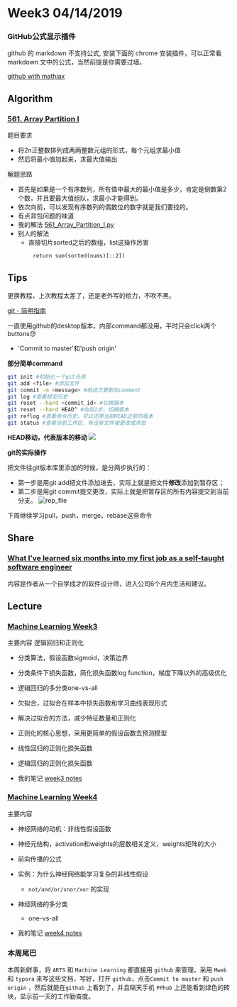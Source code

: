 # Week3 04/14/2019



### GitHub公式显示插件
github 的 markdown 不支持公式, 安装下面的 chrome 安装插件，可以正常看 markdown 文中的公式，当然前提是你需要过墙。

[github with mathjax](https://chrome.google.com/webstore/detail/github-with-mathjax/ioemnmodlmafdkllaclgeombjnmnbima)


## Algorithm

### [561. Array Partition I](https://leetcode.com/problems/array-partition-i/)

题目要求
- 将$2n$正整数排列成两两整数元组的形式，每个元组求最小值
- 然后将最小值加起来，求最大值输出

解题思路
- 首先是如果是一个有序数列，所有值中最大的最小值是多少，肯定是倒数第2个数，并且要最大值组队，求最小才能得到。
- 依次向前，可以发现有序数列的偶数位的数字就是我们要找的。
- 有点背包问题的味道
- 我的解法 [561_Array_Partition_I.py](https://github.com/rubust-ai/Leetcode-python3/blob/master/561_Array_Partition_I.py)
- 别人的解法
    - 直接切片sorted之后的数组，list这操作厉害

```python3
        return sum(sorted(nums)[::2])
```

## Tips

更换教程，上次教程太差了，还是老外写的给力，不吹不黑。

[git - 简明指南](http://rogerdudler.github.io/git-guide/index.zh.html)


一直使用github的desktop版本，内部command都没用，平时只会click两个buttons😓
- 'Commit to master'和'push origin'

**部分简单command**
```bash
git init #初始化一个git仓库
git add <file> #添加文件
git commit -m <message> #给这次更新加comment
git log #查看提交历史
git reset --hard <commit_id> #切换版本
git reset --hard HEAD^ #向后1步，切换版本
git reflog #查看命令历史，可以还原当前HEAD之前的版本
git status #查看当前工作区，有没有文件被更改或添加
```

**HEAD移动，代表版本的移动**
![](https://user-images.githubusercontent.com/41643043/56090262-86401300-5ed2-11e9-9a65-6705f4b86516.png)

**git的实际操作**

把文件往git版本库里添加的时候，是分两步执行的：
- 第一步是用git add把文件添加进去，实际上就是把文件**修改**添加到暂存区；
- 第二步是用git commit提交更改，实际上就是把暂存区的所有内容提交到当前分支。
![rep_file](https://user-images.githubusercontent.com/41643043/56090449-e89a1300-5ed4-11e9-878d-1e5622ba6d3c.jpeg)

下周继续学习pull，push，merge，rebase这些命令




## Share

### [What I’ve learned six months into my first job as a self-taught software engineer](https://medium.freecodecamp.org/what-ive-learned-six-months-into-my-first-job-as-a-self-taught-software-engineer-516b0703e86)

内容是作者从一个自学成才的软件设计师，进入公司6个月内生活和建议。



## Lecture
### [Machine Learning Week3](https://www.coursera.org/learn/machine-learning/home/week/3)

主要内容 逻辑回归和正则化

- 分类算法，假设函数sigmoid，决策边界
- 分类条件下损失函数，简化损失函数log function，梯度下降以外的高级优化
- 逻辑回归的多分类one-vs-all

- 欠拟合，过拟合在样本中损失函数和学习曲线表现形式
- 解决过拟合的方法，减少特征数量和正则化
- 正则化的核心思想，采用更简单的假设函数去预测模型
- 线性回归的正则化损失函数
- 逻辑回归的正则化损失函数

- 我的笔记 [week3 notes](https://github.com/rubust-ai/Machine-Learning/blob/master/week03.md)

### [Machine Learning Week4](https://www.coursera.org/learn/machine-learning/home/week/4)

主要内容

- 神经网络的动机：非线性假设函数
- 神经元结构，activation和weights的层数相关定义，weights矩阵的大小
- 前向传播的公式
- 实例：为什么神经网络能学习复杂的非线性假设
    - `not/and/or/xnor/xor` 的实现
- 神经网络的多分类
    - one-vs-all

- 我的笔记 [week4 notes](https://github.com/rubust-ai/Machine-Learning/blob/master/week04.md)




### 本周尾巴
本周新鲜事，将 `ARTS` 和 `Machine Learning` 都直接用 `github` 来管理，采用 `Mweb` 和 `typora` 来写这些文档，写好，打开 `github`，点击`Commit to master` 和 `push origin` ，然后就能在`github` 上看到了，并且隔天手机 `PPhub` 上还能看到绿色的砖块，显示前一天的工作勤奋度。